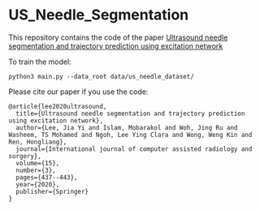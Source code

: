 # US_Needle_Segmentation

This repository contains the code of the paper [Ultrasound needle segmentation and trajectory prediction using excitation network](https://link.springer.com/article/10.1007/s11548-019-02113-x)

To train the model:
```
python3 main.py --data_root data/us_needle_dataset/
```

Please cite our paper if you use the code:
```
@article{lee2020ultrasound,
  title={Ultrasound needle segmentation and trajectory prediction using excitation network},
  author={Lee, Jia Yi and Islam, Mobarakol and Woh, Jing Ru and Washeem, TS Mohamed and Ngoh, Lee Ying Clara and Wong, Weng Kin and Ren, Hongliang},
  journal={International journal of computer assisted radiology and surgery},
  volume={15},
  number={3},
  pages={437--443},
  year={2020},
  publisher={Springer}
}
```

